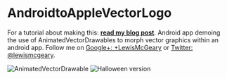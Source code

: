 # AndroidtoAppleVectorLogo


For a tutorial about making this: **[read my blog post](https://lewismcgeary.github.io/posts/animated-vector-drawable-pathMorphing/)**. Android app demoing the use of AnimatedVectorDrawables to morph vector graphics within an android app.
  Follow me on [Google+: +LewisMcGeary](https://www.google.com/+LewisMcGeary) or [Twitter: @lewismcgeary](https://twitter.com/lewismcgeary).

![AnimatedVectorDrawable](https://cloud.githubusercontent.com/assets/12188996/10886198/eac2b62e-8178-11e5-9f20-80c6262b12d9.gif)
![Halloween version](https://cloud.githubusercontent.com/assets/12188996/10887000/a703f3c2-817c-11e5-9fc4-6377dea8842a.gif)
